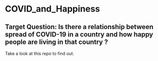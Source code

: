 # COVID_and_Happiness

## Target Question: Is there a relationship between spread of COVID-19 in a country and how happy people are living in that country ?

Take a look at this repo to find out.
